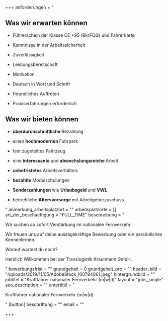 +++
anforderungen = "<h2>Was wir erwarten können</h2><ul><li><p>Führerschein der Klasse CE +95 (BkrFQG) und Fahrerkarte</p></li><li><p>Kenntnisse in der Arbeitssicherheit</p></li><li><p>Zuverlässigkeit</p></li><li><p>Leistungsbereitschaft</p></li><li><p>Motivation</p></li><li><p>Deutsch in Wort und Schrift</p></li><li><p>freundliches Auftreten</p></li><li><p>Praxiserfahrungen erforderlich</p></li></ul><h2>Was wir bieten können</h2><ul><li><p><strong>überdurchschnittliche </strong>Bezahlung</p></li><li><p>einen <strong>hochmodernen </strong>Fuhrpark</p></li><li><p>fest zugeteiltes Fahrzeug</p></li><li><p>eine <strong>interessante </strong>und <strong>abwechslungsreiche </strong>Arbeit</p></li><li><p><strong>unbefristetes </strong>Arbeitsverhältnis</p></li><li><p><strong>bezahlte </strong>Modulschulungen</p></li><li><p><strong>Sonderzahlungen </strong>wie <strong>Urlaubsgeld </strong>und <strong>VWL</strong></p></li><li><p>betriebliche <strong>Altersvorsorge </strong>mit Arbeitgeberzuschuss</p></li></ul>"
anmerkung_arbeitsplatzort = ""
arbeitsplatzorte = []
art_der_beschaeftigung = "FULL_TIME"
beschreibung = "<p>Wir suchen ab sofort Verstärkung im nationalen Fernverkehr. </p><p></p><p>Wir freuen uns auf deine aussagekräftige Bewerbung oder ein persönliches Kennenlernen.</p><p>Worauf wartest du noch?</p><p>Herzlich Willkommen bei der Translogistik Krautmann GmbH.</p>"
bewerbungsfrist = ""
grundgehalt = 0
grundgehalt_pro = ""
header_bild = "/uploads/2019/11/05/AdobeStock_100794061.jpeg"
hintergrundbild = ""
jobtitel = "Kraftfahrer nationaler Fernverkehr (m|w|d)"
layout = "jobs_single"
seo_description = ""
untertitel = "<p>Kraftfahrer nationaler Fernverkehr (m|w|d)</p>"
[button]
beschriftung = ""
email = ""

+++
